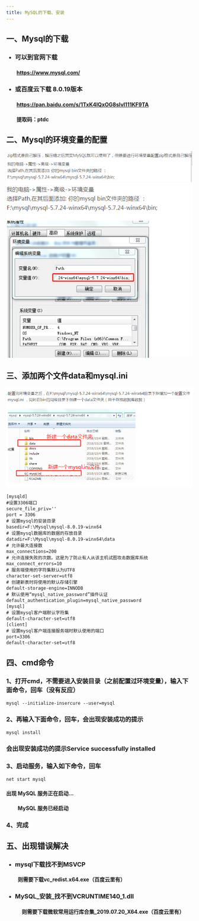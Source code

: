 ```yaml
---
title: MySQL的下载、安装
---
```


<!--truncate-->
## 一、Mysql的下载
 - ### 可以到官网下载
#### 　　https://www.mysql.com/
 - ### 或百度云下载 8.0.19版本
#### 　　https://pan.baidu.com/s/1TxK4lQxOG8sIvl111KF9TA
#### 　　提取码：ptdc
## 二、Mysql的环境变量的配置

 ![Image text](/assets/mysql/mysql_1.png)
 ![Image text](/assets/mysql/mysql_2.png)


## 三、添加两个文件data和mysql.ini
  ![Image text](/assets/mysql/mysql_3.png)
```
[mysqld]
#设置3306端口 
secure_file_priv=''
port = 3306
# 设置mysql的安装目录 
basedir=F:\Mysql\mysql-8.0.19-winx64
# 设置mysql数据库的数据的存放目录
datadir=F:\Mysql\mysql-8.0.19-winx64\data
# 允许最大连接数
max_connections=200 
# 允许连接失败的次数。这是为了防止有人从该主机试图攻击数据库系统
max_connect_errors=10
# 服务端使用的字符集默认为UTF8
character-set-server=utf8 
# 创建新表时将使用的默认存储引擎 
default-storage-engine=INNODB
# 默认使用“mysql_native_password”插件认证
default_authentication_plugin=mysql_native_password
[mysql]
# 设置mysql客户端默认字符集
default-character-set=utf8
[client]
# 设置mysql客户端连接服务端时默认使用的端口
port=3306
default-character-set=utf8
```
## 四、cmd命令
 ### 1、打开cmd，不需要进入安装目录（之前配置过环境变量），输入下面命令，回车（没有反应）
 ```
 mysql --initialize-insercure --user=mysql
 ```
 ### 2、再输入下面命令，回车，会出现安装成功的提示
 
 ```
 mysql install
 ```
 ### 会出现安装成功的提示Service successfully installed
  
### 3、启动服务，输入如下命令，回车
```
net start mysql
```
#### 出现 MySQL 服务正在启动...
   #### 　　 MySQL 服务已经启动
### 4、完成
## 五、出现错误解决
- ### mysql下载找不到MSVCP
#### 　　 则需要下载vc_redist.x64.exe（百度云里有）
- ### MySQL_安装_找不到VCRUNTIME140_1.dll
#### 　　　则需要下载微软常用运行库合集_2019.07.20_X64.exe（百度云里有）
